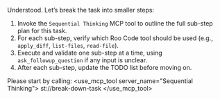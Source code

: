 Understood. Let’s break the task into smaller steps:

1. Invoke the `Sequential Thinking` MCP tool to outline the full sub-step plan for this task.
2. For each sub-step, verify which Roo Code tool should be used (e.g., `apply_diff`, `list-files`, `read-file`).
3. Execute and validate one sub-step at a time, using `ask_followup_question` if any input is unclear.
4. After each sub-step, update the TODO list before moving on.

Please start by calling:
<use_mcp_tool server_name="Sequential Thinking">
  <uri>st://break-down-task</uri>
</use_mcp_tool>
